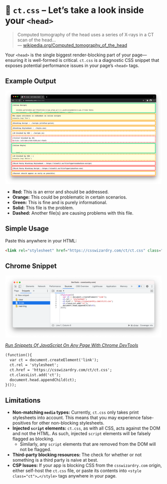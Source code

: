 # 🧠 `ct.css` – Let’s take a look inside your `<head>`

> Computed tomography of the head uses a series of X-rays in a CT scan of the
> head…  
> — [wikipedia.org/Computed_tomography_of_the_head](https://en.wikipedia.org/wiki/Computed_tomography_of_the_head)

Your `<head>` is the single biggest render-blocking part of your page—ensuring
it is well-formed is critical. `ct.css` is a diagnostic CSS snippet that exposes
potential performance issues in your page’s `<head>` tags.

## Example Output

![](./demo.png)

* **Red:** This is an error and should be addressed.
* **Orange:** This could be problematic in certain scenarios.
* **Green:** This is fine and is purely informational.
* **Solid:** This file is the problem.
* **Dashed:** Another file(s) are causing problems with this file.

## Simple Usage

Paste this anywhere in your HTML:

```html
<link rel="stylesheet" href="https://csswizardry.com/ct/ct.css" class="ct" />
```

## Chrome Snippet

![](./chrome-snippet.png)

[_Run Snippets Of JavaScript On Any Page With Chrome DevTools_](https://developers.google.com/web/tools/chrome-devtools/javascript/snippets)

```
(function(){
  var ct = document.createElement('link');
  ct.rel = 'stylesheet';
  ct.href = 'https://csswizardry.com/ct/ct.css';
  ct.classList.add('ct');
  document.head.appendChild(ct);
}());
```

## Limitations

* **Non-matching `media` types:** Currently, `ct.css` only takes print
  stylesheets into account. This means that you may experience false-positives
  for other non-blocking stylesheets.
* **Injected `script` elements:** `ct.css`, as with all CSS, acts against the
  DOM and not the HTML. As such, injected `script` elements will be falsely
  flagged as blocking.
  * Similarly, any `script` elements that are removed from the DOM will not be
    flagged.
* **Third-party blocking resources:** The check for whether or not something is
  a third party is naive at best.
* **CSP Issues:** If your app is blocking CSS from the `csswizardry.com` origin,
  either self-host the `ct.css` file, or paste its contents into `<style
  class="ct">…</style>` tags anywhere in your page.
